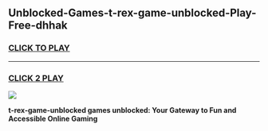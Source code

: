 
## Unblocked-Games-t-rex-game-unblocked-Play-Free-dhhak
<h3>
<a href="https://premium76.site?title=t-rex-game-unblocked&ref=20M">CLICK TO PLAY</a></h3>
<hr>

<h3>
<a href="https://premium76.site?title=t-rex-game-unblocked&ref=20M">CLICK 2 PLAY</a>
  
</h3>

<a href="https://premium76.site?title=t-rex-game-unblocked&ref=19M"><img src="https://clearcache.store/games.png"></a>


**t-rex-game-unblocked games unblocked: Your Gateway to Fun and Accessible Online Gaming**
